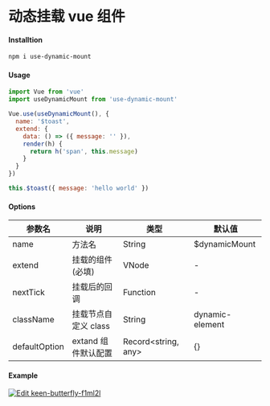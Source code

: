 # 动态挂载 vue 组件

#### Installtion

```bash
npm i use-dynamic-mount
```

#### Usage

```js
import Vue from 'vue'
import useDynamicMount from 'use-dynamic-mount'

Vue.use(useDynamicMount(), {
  name: '$toast',
  extend: {
    data: () => ({ message: '' }),
    render(h) {
      return h('span', this.message)
    }
  }
})

this.$toast({ message: 'hello world' })
```

#### Options

| 参数名        | 说明                 | 类型                | 默认值          |
| ------------- | -------------------- | ------------------- | --------------- |
| name          | 方法名               | String              | $dynamicMount   |
| extend        | 挂载的组件 (必填)    | VNode               | -               |
| nextTick      | 挂载后的回调         | Function            | -               |
| className     | 挂载节点自定义 class | String              | dynamic-element |
| defaultOption | extand 组件默认配置  | Record<string, any> | {}              |

#### Example

[![Edit keen-butterfly-f1ml2l](https://codesandbox.io/static/img/play-codesandbox.svg)](https://codesandbox.io/s/keen-butterfly-f1ml2l?fontsize=14&hidenavigation=1&theme=dark)
